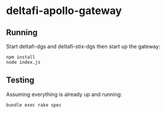 # deltafi-apollo-gateway
## Running
Start deltafi-dgs and deltafi-stix-dgs then start up the gateway:
```
npm install
node index.js
```
## Testing
Assuming everything is already up and running:
```
bundle exec rake spec
```
